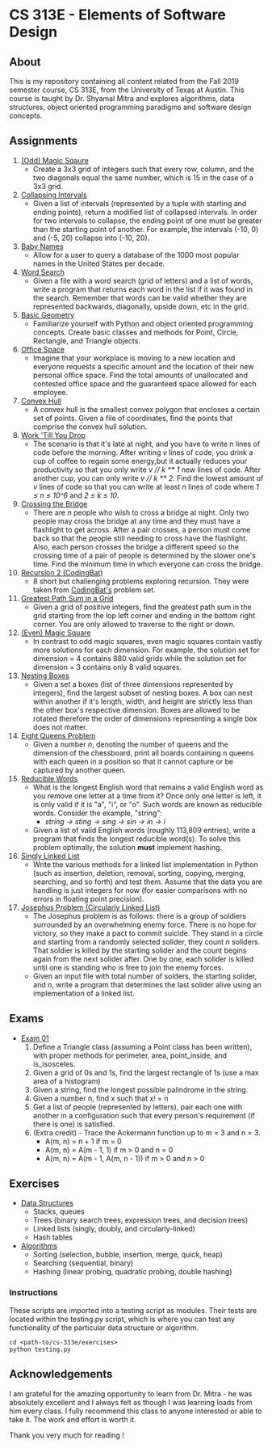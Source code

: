 # CS 313E - Elements of Software Design
## About
This is my repository containing all content related from the Fall 2019 semester course, CS 313E, from the University of Texas at Austin. This course is taught by Dr. Shyamal Mitra and explores algorithms, data structures, object oriented programming paradigms and software design concepts. 
## Assignments
1. [(Odd) Magic Sqaure](https://github.com/maxwellmattryan/cs-313e/blob/develop/assignments/01-magic-square/MagicSquare.py)
    - Create a 3x3 grid of integers such that every row, column, and the two diagonals equal the same number, which is 15 in the case of a 3x3 grid.
2. [Collapsing Intervals](https://github.com/maxwellmattryan/cs-313e/blob/develop/assignments/02-intervals/Intervals.py)
    - Given a list of intervals (represented by a tuple with starting and ending points), return a modified list of collapsed intervals. In order for two intervals to collapse, the ending point of one must be greater than the starting point of another. For example, the intervals (-10, 0) and (-5, 20) collapse into (-10, 20).
3. [Baby Names](https://github.com/maxwellmattryan/cs-313e/blob/develop/assignments/03-baby-names/BabyNames.py)
    - Allow for a user to query a database of the 1000 most popular names in the United States per decade. 
4. [Word Search](https://github.com/maxwellmattryan/cs-313e/blob/develop/assignments/04-word-search/WordSearch.py)
    - Given a file with a word search (grid of letters) and a list of words, write a program that returns each word in the list if it was found in the search. Remember that words can be valid whether they are represented backwards, diagonally, upside down, etc in the grid.
5. [Basic Geometry](https://github.com/maxwellmattryan/cs-313e/blob/develop/assignments/05-geom/Geom.py)
    - Familiarize yourself with Python and object oriented programming concepts. Create basic classes and methods for Point, Circle, Rectangle, and Triangle objects.
6. [Office Space](https://github.com/maxwellmattryan/cs-313e/blob/develop/assignments/06-office-space/OfficeSpace.py)
    - Imagine that your workplace is moving to a new location and everyone requests a specific amount and the location of their new personal office space. Find the total amounts of unallocated and contested office space and the guaranteed space allowed for each employee.
7. [Convex Hull](https://github.com/maxwellmattryan/cs-313e/blob/develop/assignments/07-convex-hull/ConvexHull.py)
    - A convex hull is the smallest convex polygon that encloses a certain set of points. Given a file of coordinates, find the points that comprise the convex hull solution.
8. [Work 'Till You Drop](https://github.com/maxwellmattryan/cs-313e/blob/develop/assignments/08-work/Work.py)
    - The scenario is that it's late at night, and you have to write n lines of code before the morning. After writing _v_ lines of code, you drink a cup of coffee to regain some energy,but it actually reduces your productivity so that you only write _v // k ** 1_ new lines of code. After another cup, you can only write _v // k ** 2_. Find the lowest amount of _v_ lines of code so that you can write at least _n_ lines of code where _1 ≤ n ≤ 10^6_ and _2 ≤ k ≤ 10_.
9. [Crossing the Bridge](https://github.com/maxwellmattryan/cs-313e/blob/develop/assignments/09-bridge/Bridge.py)
    - There are _n_ people who wish to cross a bridge at night. Only two people may cross the bridge at any time and they must have a flashlight to get across. After a pair crosses, a person must come back so that the people still needing to cross have the flashlight. Also, each person crosses the bridge a different speed so the crossing time of a pair of people is determined by the slower one's time. Find the minimum time in which everyone can cross the bridge.
10. [Recursion 2 (CodingBat)](https://github.com/maxwellmattryan/cs-313e/blob/develop/assignments/10-recursion2/recursion2.py)
    - 8 short but challenging problems exploring recursion. They were taken from [CodingBat's](https://codingbat.com/java/Recursion-2) problem set.
11. [Greatest Path Sum in a Grid](https://github.com/maxwellmattryan/cs-313e/blob/develop/assignments/11-grid/Grid.py)
    - Given a grid of positive integers, find the greatest path sum in the grid starting from the lop left corner and ending in the bottom right corner. You are only allowed to traverse to the right or down.
12. [(Even) Magic Square](https://github.com/maxwellmattryan/cs-313e/blob/develop/assignments/12-even-magic-square/EvenMagicSquare.py)
    - In contrast to odd magic squares, even magic squares contain vastly more solutions for each dimension. For example, the solution set for dimension = 4 contains 880 valid grids while the solution set for dimension = 3 contains only 8 valid squares.
13. [Nesting Boxes](https://github.com/maxwellmattryan/cs-313e/blob/develop/assignments/13-boxes/Boxes.py)
    - Given a set a boxes (list of three dimensions represented by integers), find the largest subset of nesting boxes. A box can nest within another if it's length, width, and height are strictly less than the other box's respective dimension. Boxes are allowed to be rotated therefore the order of dimensions representing a single box does not matter.
14. [Eight Queens Problem](https://github.com/maxwellmattryan/cs-313e/blob/develop/assignments/14-queens/Queens.py)
    - Given a number _n_, denoting the number of queens and the dimension of the chessboard, print all boards containing n queens with each queen in a position so that it cannot capture or be captured by another queen.
15. [Reducible Words](https://github.com/maxwellmattryan/cs-313e/blob/develop/assignments/15-reducible-words/Reducible.py)
    - What is the longest English word that remains a valid English word as you remove one letter at a time from it? Once only one letter is left, it is only valid if it is "a", "i", or "o". Such words are known as reducible words. Consider the example, "string":
        - _string -> sting -> sing -> sin -> in -> i_
    - Given a list of valid English words (roughly 113,809 entries), write a program that finds the longest reducible word(s). To solve this problem optimally, the solution __must__ implement hashing.
16. [Singly Linked List](https://github.com/maxwellmattryan/cs-313e/blob/develop/assignments/16-singly-linked-list/TestLinkedList.py)
    - Write the various methods for a linked list implementation in Python (such as insertion, deletion, removal, sorting, copying, merging, searching, and so forth) and test them. Assume that the data you are handling is just integers for now (for easier comparisons with no errors in floating point precision). 
17. [Josephus Problem (Circularly Linked List)](https://github.com/maxwellmattryan/cs-313e/blob/develop/assignments/17-josephus/Josephus.py)
    - The Josephus problem is as follows: there is a group of soldiers surrounded by an overwhelming enemy force. There is no hope for victory, so they make a pact to commit suicide. They stand in a circle and starting from a randomly selected solider, they count _n_ soliders. That soldier is killed by the starting solider and the count begins again from the next solider after. One by one, each solider is killed until one is standing who is free to join the enemy forces.
    - Given an input file with total number of solders, the starting solider, and _n_, write a program that determines the last solider alive using an implementation of a linked list.
## Exams
- [Exam 01](https://github.com/maxwellmattryan/cs-313e/blob/develop/exams/exam-01.py)
    1. Define a Triangle class (assuming a Point class has been written), with proper methods for perimeter, area, point_inside, and is_isosceles.
    2. Given a grid of 0s and 1s, find the largest rectangle of 1s (use a max area of a histogram)
    3. Given a string, find the longest possible palindrome in the string. 
    4. Given a number n, find x such that x! = n
    5. Get a list of people (represented by letters), pair each one with another in a configuration such that every person's requirement (if there is one) is satisfied.
    6. (Extra credit) - Trace the Ackermann function up to m = 3 and n = 3.
        - A(m, n) = n + 1 if m = 0
        - A(m, n) = A(m - 1, 1) if m > 0 and n = 0
        - A(m, n) = A(m - 1, A(m, n - 1)) if m > 0 and n > 0
## Exercises
- [Data Structures](https://github.com/maxwellmattryan/cs-313e/tree/develop/exercises/data_structures)
    - Stacks, queues
    - Trees (binary search trees, expression trees, and decision trees)
    - Linked lists (singly, doubly, and circularly-linked)
    - Hash tables
- [Algorithms](https://github.com/maxwellmattryan/cs-313e/tree/develop/exercises/algorithms)
    - Sorting (selection, bubble, insertion, merge, quick, heap)
    - Searching (sequential, binary)
    - Hashing (linear probing, quadratic probing, double hashing)
### Instructions
These scripts are imported into a testing script as modules. Their tests are located within the testing.py script, which is where you can test any functionality of the particular data structure or algorithm.
```
cd <path-to/cs-313e/exercises>
python testing.py
``` 
## Acknowledgements
I am grateful for the amazing opportunity to learn from Dr. Mitra - he was absolutely excellent and I always felt as though I was learning loads from him every class. I fully recommend this class to anyone interested or able to take it. The work and effort is worth it.
   
Thank you very much for reading !

